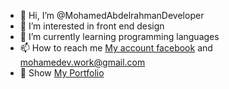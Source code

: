 - 👋 Hi, I’m @MohamedAbdelrahmanDeveloper
- 👀 I’m interested in front end design
- 🌱 I’m currently learning programming languages
- 📫 How to reach me [My account facebook](https://www.facebook.com/MohamedAbdelrahmanDeveloper) and [mohamedev.work@gmail.com](mailto:mohamedev.work@gmail.com)
- 🔗 Show [My Portfolio](https://MohamedAbdelrahmanDeveloper.vercel.app/) 
